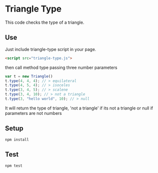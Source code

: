 # Triangle Type

This code checks the type of a triangle.

## Use

Just include triangle-type script in your page.
```html
<script src="triangle-type.js">
```

then call method type passing three number parameters
```javascript
var t = new Triangle()
t.type(4, 4, 4); // > equilateral
t.type(4, 5, 4); // > isoceles
t.type(3, 4, 5); // > scalene
t.type(3, 4, 10); // > not a triangle
t.type(3, "hello world", 10); // > null
```
It will return the type of triangle, 'not a triangle' if its not a triangle or null if parameters are not numbers


## Setup 
```shell
npm install
```

## Test
```shell
npm test
```